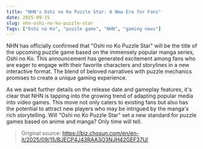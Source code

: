 ```yaml
---
title: "NHN's Oshi no Ko Puzzle Star: A New Era for Fans"
date: 2025-09-15
slug: nhn-oshi-no-ko-puzzle-star
Tags: ["Oshi no Ko", "puzzle game", "NHN", "gaming news"]
---
```

NHN has officially confirmed that "Oshi no Ko Puzzle Star" will be the title of the upcoming puzzle game based on the immensely popular manga series, Oshi no Ko. This announcement has generated excitement among fans who are eager to engage with their favorite characters and storylines in a new interactive format. The blend of beloved narratives with puzzle mechanics promises to create a unique gaming experience.

As we await further details on the release date and gameplay features, it's clear that NHN is tapping into the growing trend of adapting popular media into video games. This move not only caters to existing fans but also has the potential to attract new players who may be intrigued by the manga's rich storytelling. Will "Oshi no Ko Puzzle Star" set a new standard for puzzle games based on anime and manga? Only time will tell.
> Original source: https://biz.chosun.com/en/en-it/2025/09/15/BJECP4J43RAA3O3NJH42GEF37U/